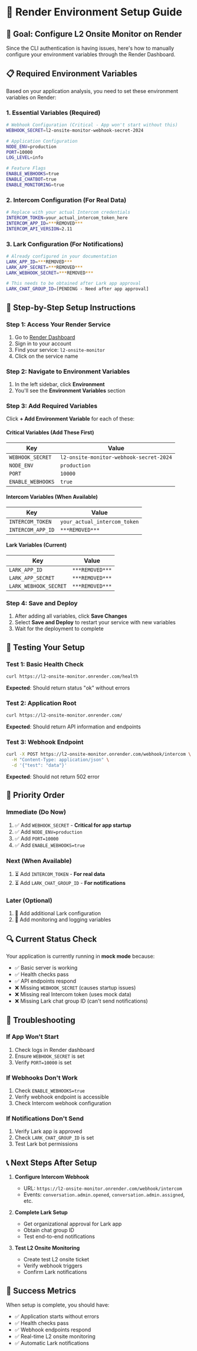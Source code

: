 # 🚀 Render Environment Setup Guide

## 🎯 **Goal: Configure L2 Onsite Monitor on Render**

Since the CLI authentication is having issues, here's how to manually configure your environment variables through the Render Dashboard.

## 📋 **Required Environment Variables**

Based on your application analysis, you need to set these environment variables on Render:

### **1. Essential Variables (Required)**
```bash
# Webhook Configuration (Critical - App won't start without this)
WEBHOOK_SECRET=l2-onsite-monitor-webhook-secret-2024

# Application Configuration
NODE_ENV=production
PORT=10000
LOG_LEVEL=info

# Feature Flags
ENABLE_WEBHOOKS=true
ENABLE_CHATBOT=true
ENABLE_MONITORING=true
```

### **2. Intercom Configuration (For Real Data)**
```bash
# Replace with your actual Intercom credentials
INTERCOM_TOKEN=your_actual_intercom_token_here
INTERCOM_APP_ID=***REMOVED***
INTERCOM_API_VERSION=2.11
```

### **3. Lark Configuration (For Notifications)**
```bash
# Already configured in your documentation
LARK_APP_ID=***REMOVED***
LARK_APP_SECRET=***REMOVED***
LARK_WEBHOOK_SECRET=***REMOVED***

# This needs to be obtained after Lark app approval
LARK_CHAT_GROUP_ID=[PENDING - Need after app approval]
```

## 🔧 **Step-by-Step Setup Instructions**

### **Step 1: Access Your Render Service**
1. Go to [Render Dashboard](https://dashboard.render.com)
2. Sign in to your account
3. Find your service: `l2-onsite-monitor`
4. Click on the service name

### **Step 2: Navigate to Environment Variables**
1. In the left sidebar, click **Environment**
2. You'll see the **Environment Variables** section

### **Step 3: Add Required Variables**
Click **+ Add Environment Variable** for each of these:

#### **Critical Variables (Add These First)**
| Key | Value |
|-----|-------|
| `WEBHOOK_SECRET` | `l2-onsite-monitor-webhook-secret-2024` |
| `NODE_ENV` | `production` |
| `PORT` | `10000` |
| `ENABLE_WEBHOOKS` | `true` |

#### **Intercom Variables (When Available)**
| Key | Value |
|-----|-------|
| `INTERCOM_TOKEN` | `your_actual_intercom_token` |
| `INTERCOM_APP_ID` | `***REMOVED***` |

#### **Lark Variables (Current)**
| Key | Value |
|-----|-------|
| `LARK_APP_ID` | `***REMOVED***` |
| `LARK_APP_SECRET` | `***REMOVED***` |
| `LARK_WEBHOOK_SECRET` | `***REMOVED***` |

### **Step 4: Save and Deploy**
1. After adding all variables, click **Save Changes**
2. Select **Save and Deploy** to restart your service with new variables
3. Wait for the deployment to complete

## 🧪 **Testing Your Setup**

### **Test 1: Basic Health Check**
```bash
curl https://l2-onsite-monitor.onrender.com/health
```
**Expected**: Should return status "ok" without errors


### **Test 2: Application Root**
```bash
curl https://l2-onsite-monitor.onrender.com/
```
**Expected**: Should return API information and endpoints

### **Test 3: Webhook Endpoint**
```bash
curl -X POST https://l2-onsite-monitor.onrender.com/webhook/intercom \
  -H "Content-Type: application/json" \
  -d '{"test": "data"}'
```
**Expected**: Should not return 502 error

## 🎯 **Priority Order**

### **Immediate (Do Now)**
1. ✅ Add `WEBHOOK_SECRET` - **Critical for app startup**
2. ✅ Add `NODE_ENV=production`
3. ✅ Add `PORT=10000`
4. ✅ Add `ENABLE_WEBHOOKS=true`

### **Next (When Available)**
1. ⏳ Add `INTERCOM_TOKEN` - **For real data**
2. ⏳ Add `LARK_CHAT_GROUP_ID` - **For notifications**

### **Later (Optional)**
1. 📅 Add additional Lark configuration
2. 📅 Add monitoring and logging variables

## 🔍 **Current Status Check**

Your application is currently running in **mock mode** because:
- ✅ Basic server is working
- ✅ Health checks pass
- ✅ API endpoints respond
- ❌ Missing `WEBHOOK_SECRET` (causes startup issues)
- ❌ Missing real Intercom token (uses mock data)
- ❌ Missing Lark chat group ID (can't send notifications)

## 🚨 **Troubleshooting**

### **If App Won't Start**
1. Check logs in Render dashboard
2. Ensure `WEBHOOK_SECRET` is set
3. Verify `PORT=10000` is set

### **If Webhooks Don't Work**
1. Check `ENABLE_WEBHOOKS=true`
2. Verify webhook endpoint is accessible
3. Check Intercom webhook configuration

### **If Notifications Don't Send**
1. Verify Lark app is approved
2. Check `LARK_CHAT_GROUP_ID` is set
3. Test Lark bot permissions

## 📞 **Next Steps After Setup**

1. **Configure Intercom Webhook**
   - URL: `https://l2-onsite-monitor.onrender.com/webhook/intercom`
   - Events: `conversation.admin.opened`, `conversation.admin.assigned`, etc.

2. **Complete Lark Setup**
   - Get organizational approval for Lark app
   - Obtain chat group ID
   - Test end-to-end notifications

3. **Test L2 Onsite Monitoring**
   - Create test L2 onsite ticket
   - Verify webhook triggers
   - Confirm Lark notifications

## 🎉 **Success Metrics**

When setup is complete, you should have:
- ✅ Application starts without errors
- ✅ Health checks pass
- ✅ Webhook endpoints respond
- ✅ Real-time L2 onsite monitoring
- ✅ Automatic Lark notifications 
